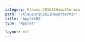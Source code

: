 ```yaml
---
category: Klausur2016IIHaupttermin
path: '/Klausur2016IIHaupttermin'
title: 'AppletB2'
type: 'Applet'

layout: nil
---
```

<link type="text/css" href="https://cdnjs.cloudflare.com/ajax/libs/jsxgraph/0.99.6/jsxgraph.css"><link rel="stylesheet" type="text/css" href="//cdnjs.cloudflare.com/ajax/libs/jsxgraph/0.99.7/jsxgraph.css" />
<div id="4cc640a7-eec1-499d-9817-c4f2c12a35a1" class="jxgbox" style="width:500px; height:500px">
<script type="text/javascript">
    (function() {
const board = JXG.JSXGraph.initBoard('4cc640a7-eec1-499d-9817-c4f2c12a35a1', {
    							boundingbox: [-1, 11, 13, -3],
                  axis: false
                  
              });
              
var C = board.create('point', [0,0], {name:'C', fixed:true, color:'red'});
var A = board.create('point', [10,0], {name:'A', fixed:true, color:'red'});
var S = board.create('point', [10,9], {name:'S', fixed:true, color:'red'});
var B = board.create('point', [3.5*Math.sin(45/180*Math.PI)+10, 3.5*Math.cos(45/180*Math.PI)], {name:'B', fixed:true, color:'red'});

var ACS = board.create('angle', [A,C,S], {name:'&epsilon;', radius:1.5});

var AC = board.create('segment', [C,A], {color:'red'});
var CS = board.create('segment', [C,S], {color:'red'});
var AB = board.create('segment', [A,B], {color:'red'});
board.create('segment', [A,S], {color:'red'});
board.create('segment', [B,S], {color:'red'});
var BC = board.create('segment', [B,C], {color:'red'});

var F = board.create('glider', [6,0, AC], {name:'F', color:'orange'});

var normal = board.create('functiongraph', [x => x-F.X()], {visible:false});
var E = board.create('intersection', [normal, BC], {name:'E', fixed:true, color:'green'});

var lineP = board.create('point', [function(){return E.X()+1;}, function(){return E.Y();}], {visible:false});
var line = board.create('line', [lineP, E], {visible:false});
var D = board.create('intersection', [line, AB], {name:'D', fixed:true, color:'green'});

var poly = board.create('polygon', [A,D,E,F]);

var circle = board.create('circle', [S,2], {visible:false});

var T = board.create('intersection', [circle, CS, 1], {name:'T', fixed:true, color:'red'});

board.create('segment', [F,T], {color:'green'});
board.create('segment', [E,T], {color:'green'});
board.create('segment', [A,T], {color:'green'});
board.create('segment', [D,T], {color:'green'});
board.create('segment', [F,A], {color:'green'});
board.create('segment', [F,E], {color:'green'});
board.create('segment', [E,D], {color:'green'});
board.create('segment', [D,A], {color:'green'});

var temp = board.create('point', [T.X(), 0], {visible:false});
board.create('segment', [temp, T], {color:'gray', strokeWidth:2});

var AT_l = board.create('text', [1,4.5, function(){return 'x = ' + JXG.toFixed(10 - F.X(), 2) + ' cm';}], {fontsize:18});
var EF_l = board.create('text', [1,-1, function(){return 'EF(' + JXG.toFixed(10 - F.X(), 2) + ' cm) = ' +JXG.toFixed(-0.7*(10 - F.X())+7, 2) + ' cm';}], {fontsize:18});

var alpha = board.create('angle',  [T,F,C], {name:'&alpha;', orthotype:'sectordot'});
var AT_l = board.create('text', [1,-2, function(){return '&alpha; = ' + JXG.toFixed(alpha.Value()/Math.PI*180, 2) + '°';}], {fontsize:18});

	})(); </script>
  </div>
